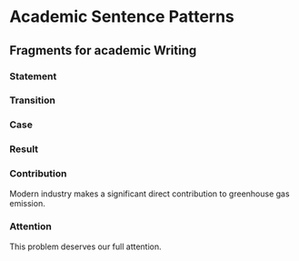 # Academic Sentence Patterns 

## Fragments for academic Writing

### Statement

### Transition

### Case

### Result

### Contribution

Modern industry makes a significant direct contribution to greenhouse gas emission.

### Attention

This problem deserves our full attention.
